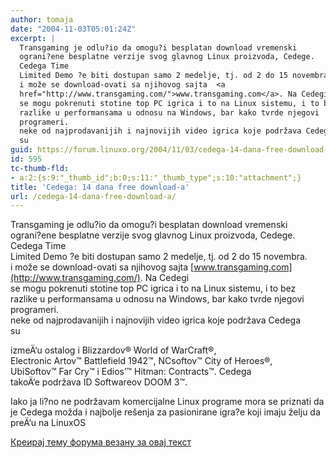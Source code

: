 ```yaml
---
author: tomaja
date: "2004-11-03T05:01:24Z"
excerpt: |
  Transgaming je odlu?io da omogu?i besplatan download vremenski
  ograni?ene besplatne verzije svog glavnog Linux proizvoda, Cedege.
  Cedega Time
  Limited Demo ?e biti dostupan samo 2 medelje, tj. od 2 do 15 novembra.
  i može se download-ovati sa njihovog sajta  <a
  href="http://www.transgaming.com/">www.transgaming.com</a>. Na Cedegi
  se mogu pokrenuti stotine top PC igrica i to na Linux sistemu, i to bez
  razlike u performansama u odnosu na Windows, bar kako tvrde njegovi
  programeri.
  neke od najprodavanijih i najnovijih video igrica koje podržava Cedega
  su
guid: https://forum.linuxo.org/2004/11/03/cedega-14-dana-free-download-a/
id: 595
tc-thumb-fld:
- a:2:{s:9:"_thumb_id";b:0;s:11:"_thumb_type";s:10:"attachment";}
title: 'Cedega: 14 dana free download-a'
url: /cedega-14-dana-free-download-a/
---
```

Transgaming je odlu?io da omogu?i besplatan download vremenski  
ograni?ene besplatne verzije svog glavnog Linux proizvoda, Cedege.  
Cedega Time  
Limited Demo ?e biti dostupan samo 2 medelje, tj. od 2 do 15 novembra.  
i može se download-ovati sa njihovog sajta [www.transgaming.com](http://www.transgaming.com/). Na Cedegi  
se mogu pokrenuti stotine top PC igrica i to na Linux sistemu, i to bez  
razlike u performansama u odnosu na Windows, bar kako tvrde njegovi  
programeri.  
neke od najprodavanijih i najnovijih video igrica koje podržava Cedega  
su <!--break-->

izmeÄ‘u ostalog i Blizzardov&#174; World of WarCraft&#174;,  
Electronic Artov&#8482; Battlefield 1942&#8482;, NCsoftov&#8482; City of Heroes&#174;,  
UbiSoftov&#8482; Far Cry&#8482; i Edios&#8217;&#8482; Hitman: Contracts&#8482;. Cedega  
takoÄ‘e podržava ID Softwareov DOOM 3&#8482;.

Iako ja li?no ne podržavam komercijalne Linux programe mora se priznati da je Cedega možda i najbolje rešenja za pasionirane igra?e koji imaju želju da preÄ‘u na LinuxOS

[Креирај тему форума везану за овај текст](https://linuxo.org/nova-tema-na-forumu/?se_pid=595)